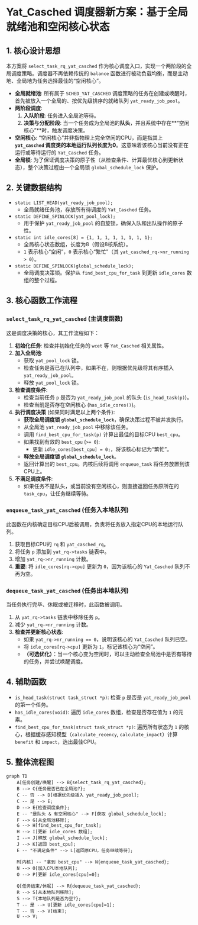 # Yat_Casched 调度器新方案：基于全局就绪池和空闲核心状态

## 1. 核心设计思想

本方案将 `select_task_rq_yat_casched` 作为核心调度入口，实现一个两阶段的全局调度策略。调度器不再依赖传统的 `balance` 函数进行被动负载均衡，而是主动地、全局地为任务选择最佳的“空闲核心”。

- **全局就绪池**: 所有属于 `SCHED_YAT_CASCHED` 调度策略的任务在创建或唤醒时，首先被放入一个全局的、按优先级排序的就绪队列 `yat_ready_job_pool`。
- **两阶段调度**:
    1. **入队阶段**: 任务进入全局池等待。
    2. **决策与分配阶段**: 当一个任务成为全局池的**队头**，并且系统中存在**“空闲核心”**时，触发调度决策。
- **空闲核心**: “空闲核心”并非指物理上完全空闲的CPU，而是指其上 **`yat_casched` 调度类的本地运行队列长度为0**。这意味着该核心当前没有正在运行或等待运行的 `Yat_Casched` 任务。
- **全局锁**: 为了保证调度决策的原子性（从检查条件、计算最优核心到更新状态），整个决策过程由一个全局锁 `global_schedule_lock` 保护。

## 2. 关键数据结构

- `static LIST_HEAD(yat_ready_job_pool);`
  - 全局就绪任务池，存放所有待调度的 `Yat_Casched` 任务。
- `static DEFINE_SPINLOCK(yat_pool_lock);`
  - 用于保护 `yat_ready_job_pool` 的自旋锁，确保入队和出队操作的原子性。
- `static int idle_cores[8] = {1, 1, 1, 1, 1, 1, 1, 1};`
  - 全局核心状态数组，长度为8（假设8核系统）。
  - `1` 表示核心“空闲”，`0` 表示核心“繁忙”（其 `yat_casched_rq->nr_running > 0`）。
- `static DEFINE_SPINLOCK(global_schedule_lock);`
  - 全局调度决策锁。保护从 `find_best_cpu_for_task` 到更新 `idle_cores` 数组的整个过程。

## 3. 核心函数工作流程

### `select_task_rq_yat_casched` (主调度函数)

这是调度决策的核心，其工作流程如下：

1.  **初始化任务**: 检查并初始化任务的 `wcet` 等 `Yat_Casched` 相关属性。
2.  **加入全局池**:
    - 获取 `yat_pool_lock` 锁。
    - 检查任务是否已在队列中，如果不在，则根据优先级将其有序插入 `yat_ready_job_pool`。
    - 释放 `yat_pool_lock` 锁。
3.  **检查调度条件**:
    - 检查当前任务 `p` 是否为 `yat_ready_job_pool` 的队头 (`is_head_task(p)`)。
    - 检查当前是否存在空闲核心 (`has_idle_cores()`)。
4.  **执行调度决策** (如果同时满足以上两个条件):
    - **获取全局调度锁 `global_schedule_lock`**，确保决策过程不被并发执行。
    - 从全局池 `yat_ready_job_pool` 中移除该任务。
    - 调用 `find_best_cpu_for_task(p)` 计算出最佳的目标CPU `best_cpu`。
    - 如果找到有效的 `best_cpu` (`>= 0`):
        - 更新 `idle_cores[best_cpu] = 0;`，将该核心标记为“繁忙”。
    - **释放全局调度锁 `global_schedule_lock`**。
    - 返回计算出的 `best_cpu`。内核后续将调用 `enqueue_task` 将任务放置到该CPU上。
5.  **不满足调度条件**:
    - 如果任务不是队头，或当前没有空闲核心，则直接返回任务原所在的 `task_cpu`，让任务继续等待。

### `enqueue_task_yat_casched` (任务入本地队列)

此函数在内核确定目标CPU后被调用，负责将任务放入指定CPU的本地运行队列。

1.  获取目标CPU的 `rq` 和 `yat_casched_rq`。
2.  将任务 `p` 添加到 `yat_rq->tasks` 链表中。
3.  增加 `yat_rq->nr_running` 计数。
4.  **重要**: 将 `idle_cores[rq->cpu]` 更新为 `0`，因为该核心的 `Yat_Casched` 队列不再为空。

### `dequeue_task_yat_casched` (任务出本地队列)

当任务执行完毕、休眠或被迁移时，此函数被调用。

1.  从 `yat_rq->tasks` 链表中移除任务 `p`。
2.  减少 `yat_rq->nr_running` 计数。
3.  **检查并更新核心状态**:
    - 如果 `yat_rq->nr_running == 0`，说明该核心的 `Yat_Casched` 队列已空。
    - 将 `idle_cores[rq->cpu]` 更新为 `1`，标记该核心为“空闲”。
    - **（可选优化）**：当一个核心变为空闲时，可以主动检查全局池中是否有等待的任务，并尝试唤醒调度。

## 4. 辅助函数

- `is_head_task(struct task_struct *p)`: 检查 `p` 是否是 `yat_ready_job_pool` 的第一个任务。
- `has_idle_cores(void)`: 遍历 `idle_cores` 数组，检查是否存在值为 `1` 的元素。
- `find_best_cpu_for_task(struct task_struct *p)`: 遍历所有状态为 `1` 的核心，根据缓存感知模型（`calculate_recency`, `calculate_impact`）计算 `benefit` 和 `impact`，选出最佳CPU。

## 5. 整体流程图

```mermaid
graph TD
    A[任务创建/唤醒] --> B{select_task_rq_yat_casched};
    B --> C{任务是否已在全局池?};
    C -- 否 --> D[根据优先级插入 yat_ready_job_pool];
    C -- 是 --> E;
    D --> E{检查调度条件};
    E -- "是队头 & 有空闲核心" --> F[获取 global_schedule_lock];
    F --> G[从全局池移除];
    G --> H[find_best_cpu_for_task];
    H --> I[更新 idle_cores 数组];
    I --> J[释放 global_schedule_lock];
    J --> K[返回 best_cpu];
    E -- "不满足条件" --> L[返回原CPU，任务继续等待];
    
    M[内核] -- "拿到 best_cpu" --> N{enqueue_task_yat_casched};
    N --> O[加入CPU本地队列];
    O --> P[更新 idle_cores[cpu]=0];

    Q[任务结束/休眠] --> R{dequeue_task_yat_casched};
    R --> S[从本地队列移除];
    S --> T{本地队列是否为空?};
    T -- 是 --> U[更新 idle_cores[cpu]=1];
    T -- 否 --> V[结束];
    U --> V;
```
